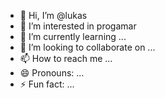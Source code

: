 - 👋 Hi, I’m @lukas
- 👀 I’m interested in progamar 
- 🌱 I’m currently learning ...
- 💞️ I’m looking to collaborate on ...
- 📫 How to reach me ...
- 😄 Pronouns: ...
- ⚡ Fun fact: ...

<!---

Lukas is a ✨ special ✨ repository because its `README.md` (this file) appears on your GitHub profile.
You can click the Preview link to take a look at your changes.
--->
